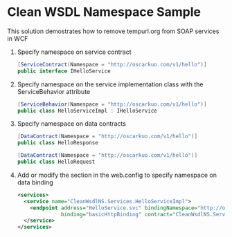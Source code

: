 # Clean WSDL Namespace Sample
This solution demostrates how to remove tempurl.org from SOAP services in WCF

1. Specify namespace on service contract
	```cs
	[ServiceContract(Namespace = "http://oscarkuo.com/v1/hello")]
	public interface IHelloService
	```
2. Specify namespace on the service implementation class with the ServiceBehavior attribute
	```cs
	[ServiceBehavior(Namespace = "http://oscarkuo.com/v1/hello")]
	public class HelloServiceImpl : IHelloService
	```
3. Specify namespace on data contracts
	```cs
	[DataContract(Namespace = "http://oscarkuo.com/v1/hello")]
	public class HelloResponse
	```
	```cs
	[DataContract(Namespace = "http://oscarkuo.com/v1/hello")]
	public class HelloRequest
	```
4. Add or modify the <services> section in the web.config to specify namespace on data binding
	```xml
	<services>
	  <service name="CleanWsdlNS.Services.HelloServiceImpl">
		<endpoint address="HelloService.svc" bindingNamespace="http://oscarkuo.com/v1/hello" 
				  binding="basicHttpBinding" contract="CleanWsdlNS.Services.IHelloService" />
	  </service>
	</services>
	```